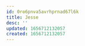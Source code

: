 ```yaml
---
id: 0ro6pnva5avrhprnad67l6k
title: Jesse
desc: ''
updated: 1656712132057
created: 1656712132057
---
```


